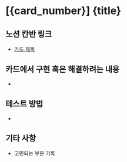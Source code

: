 # [{card_number}] {title}

## 노션 칸반 링크

- [카드 제목](url)

## 카드에서 구현 혹은 해결하려는 내용

-

## 테스트 방법

-

## 기타 사항

- 고민되는 부분 기록
